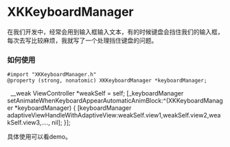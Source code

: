# XKKeyboardManager

在我们开发中，经常会用到输入框输入文本，有的时候键盘会挡住我们的输入框，每次去写比较麻烦，我就写了一个处理挡住键盘的问题。

### 如何使用
   	#import "XKKeyboardManager.h"
	@property (strong, nonatomic) XKKeyboardManager *keyboardManager;
  	__weak ViewController *weakSelf = self;
	[_keyboardManager setAnimateWhenKeyboardAppearAutomaticAnimBlock:^(XKKeyboardManager *keyboardManager) {
		[keyboardManager adaptiveViewHandleWithAdaptiveView:weakSelf.view1,weakSelf.view2,weakSelf.view3,...., nil];
	}];

具体使用可以看demo。
